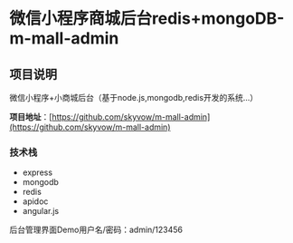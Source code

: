 # 微信小程序商城后台redis+mongoDB-m-mall-admin


## 项目说明 
微信小程序+小商城后台（基于node.js,mongodb,redis开发的系统...）


**项目地址**：[https://github.com/skyvow/m-mall-admin](https://github.com/skyvow/m-mall-admin)



### 技术栈
- express
- mongodb
- redis
- apidoc
- angular.js


后台管理界面Demo用户名/密码：admin/123456
